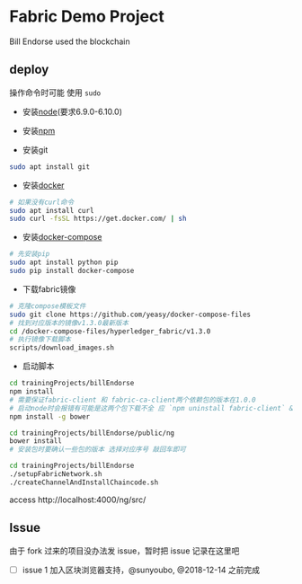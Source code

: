 # Fabric Demo Project

Bill Endorse used the blockchain

## deploy
操作命令时可能 使用 `sudo`

- 安装[node](https://www.cnblogs.com/guanine/p/9392411.html)(要求6.9.0-6.10.0)

- 安装[npm](https://www.cnblogs.com/guanine/p/9392411.html)

- 安装git
```bash
sudo apt install git
```

- 安装[docker](https://docs.docker.com/install/linux/docker-ce/ubuntu/#install-using-the-repository)
```bash
# 如果没有curl命令
sudo apt install curl
sudo curl -fsSL https://get.docker.com/ | sh
```

- 安装[docker-compose](https://docs.docker.com/compose/install/#install-compose)
```bash
# 先安装pip
sudo apt install python pip
sudo pip install docker-compose
```

- 下载fabric镜像
```bash
# 克隆compose模板文件
sudo git clone https://github.com/yeasy/docker-compose-files
# 找到对应版本的镜像v1.3.0最新版本
cd /docker-compose-files/hyperledger_fabric/v1.3.0
# 执行镜像下载脚本
scripts/download_images.sh

```

- 启动脚本

```bash
cd trainingProjects/billEndorse 
npm install
# 需要保证fabric-client 和 fabric-ca-client两个依赖包的版本在1.0.0
# 启动node时会报错有可能是这两个包下载不全 应 `npm uninstall fabric-client` & `npm uninstall fabric-ca-client` 之后再重新安装这两个包
npm install -g bower

cd trainingProjects/billEndorse/public/ng
bower install
# 安装包时要确认一些包的版本 选择对应序号 敲回车即可

cd trainingProjects/billEndorse 
./setupFabricNetwork.sh
./createChannelAndInstallChaincode.sh
```
access http://localhost:4000/ng/src/

## Issue

由于 fork 过来的项目没办法发 issue，暂时把 issue 记录在这里吧

- [ ] issue 1 加入区块浏览器支持，@sunyoubo, @2018-12-14 之前完成

